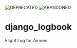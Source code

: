![DEPRECATED](https://img.shields.io/maintenance/no/2013) ![ABANDONED](https://img.shields.io/badge/status-abandoned-orange)

django_logbook
==============

Flight Log for Airmen
